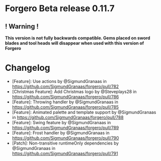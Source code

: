 # Forgero Beta release 0.11.7

## ! Warning !

**This version is not fully backwards compatible. Gems placed on sword blades and tool heads will disappear when used
with this version of Forgero**

# Changelog

* [Feature]: Use actions by @SigmundGranaas in https://github.com/SigmundGranaas/forgero/pull/782
* [Christmas Feature]: Add Christmas logo by @Steveplays28 in https://github.com/SigmundGranaas/forgero/pull/786
* [Feature]: Throwing handler by @SigmundGranaas in https://github.com/SigmundGranaas/forgero/pull/785
* [Feature]: Animated palette and template support by @SigmundGranaas in https://github.com/SigmundGranaas/forgero/pull/788
* [Feature]: Swing feature by @SigmundGranaas in https://github.com/SigmundGranaas/forgero/pull/789
* [Feature]: Frost handler by @SigmundGranaas in https://github.com/SigmundGranaas/forgero/pull/790
* [Patch]: Non-transitive runtimeOnly dependencies by @SigmundGranaas in https://github.com/SigmundGranaas/forgero/pull/791

